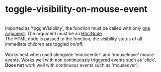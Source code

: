 # toggle-visibility-on-mouse-event
<br>
Imported as 'toggleVisibility', the function must be called with only <ins>one argument</ins>. The argument must be an <ins>HtmlNode</ins>.<br>
The HTML node is passed to the function, the visibility status of all immediate children are toggled on/off.
<br><br>
Works best when used alongside 'mouseenter' and 'mouseleave' mouse events. Works well with non continuously triggered events such as 'click'.
<b>Does not</b> work well with continuous events such as 'mouseover'.

